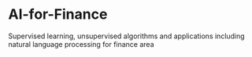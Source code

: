 # AI-for-Finance
Supervised learning, unsupervised algorithms and applications including natural language processing for finance area

